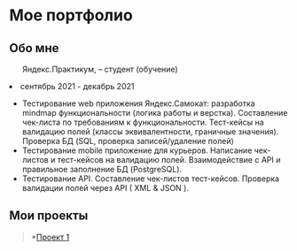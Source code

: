 # Мое портфолио

## Обо мне

<ul>
Яндекс.Практикум,  – студент (обучение)
</ul>

 <li> сентябрь 2021 - декабрь 2021 </li>

* Тестирование web приложения Яндекс.Самокат: разработка mindmap функциональности (логика работы и верстка). Составление чек-листа по требованиям к функциональности. Тест-кейсы на валидацию полей (классы эквивалентности, граничные значения). Проверка БД (SQL, проверка записей/удаление полей)
* Тестирование mobile приложение для курьеров. Написание чек-листов и тест-кейсов на валидацию полей. Взаимодействие с API и правильное заполнение БД (PostgreSQL).
* Тестирование API. Составление чек-листов тест-кейсов. Проверка валидации полей через API (  XML & JSON ).

 

## Мои проекты

>*[Проект 1](./projects/ProjOne.md)




